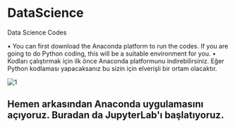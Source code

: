 # DataScience
Data Science Codes

• You can first download the Anaconda platform to run the codes. If you are going to do Python coding, this will be a suitable environment for you.
• Kodları çalıştırmak için ilk önce Anaconda platformunu indirebilirsiniz. Eğer Python kodlaması yapacaksanız bu sizin için elverişli bir ortam olacaktır.

![1](https://user-images.githubusercontent.com/67549685/169363369-60baaa37-26fd-4d38-800b-69a7eca01407.gif)

## Hemen arkasından Anaconda uygulamasını açıyoruz. Buradan da JupyterLab'ı başlatıyoruz.

